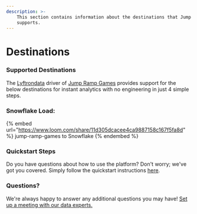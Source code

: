 ```yaml
---
description: >-
    This section contains information about the destinations that Jump Ramp Games
    supports.
---
```


# Destinations

### Supported Destinations

The [Lyftrondata](https://www.lyftrondata.com/) driver of [Jump Ramp Games](https://www.lyftrondata.com/integration/jump-ramp-games/) provides support for the below destinations for instant analytics with no engineering in just 4 simple steps.

### Snowflake Load:

{% embed url="https://www.loom.com/share/11d305dcacee4ca9887158c167f5fa8d" %}
jump-ramp-games to Snowflake
{% endembed %}

### Quickstart Steps

Do you have questions about how to use the platform? Don't worry; we've got you covered. Simply follow the quickstart instructions [here](../../../quickstart-steps.md).

### Questions? <a href="#questions" id="questions"></a>

We're always happy to answer any additional questions you may have! [Set up a meeting with our data experts.](https://www.lyftrondata.com/book-a-meeting/)
